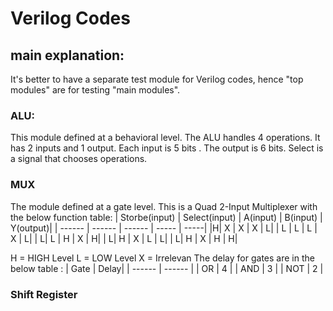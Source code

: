 # Verilog Codes

## main explanation:
 It's better to have a separate test module for Verilog codes, hence  "top modules" are for testing "main modules". 
 ### ALU:
This module defined at a behavioral level. 
The ALU handles 4 operations. It has 2 inputs and 1 output.
Each input is 5 bits . The output is 6 bits. Select is a signal that chooses operations.
### MUX
The module defined at a gate level. 
This is a Quad 2-Input Multiplexer with the below function table:
| Storbe(input) | Select(input) | A(input) | B(input) | Y(output)|
| ------ | ------ | ------ | ----- | -----|
|H| X | X | X | L|
| L | L | L | X | L|
| L| L | H | X | H|
| L| H | X | L | L|
|  L| H | X | H | H|

H = HIGH Level
L = LOW Level
X = Irrelevan
The delay for gates are in the below table :
| Gate | Delay|
| ------ | ------ |
| OR | 4 |
| AND | 3 |
| NOT | 2 |

### Shift Register


